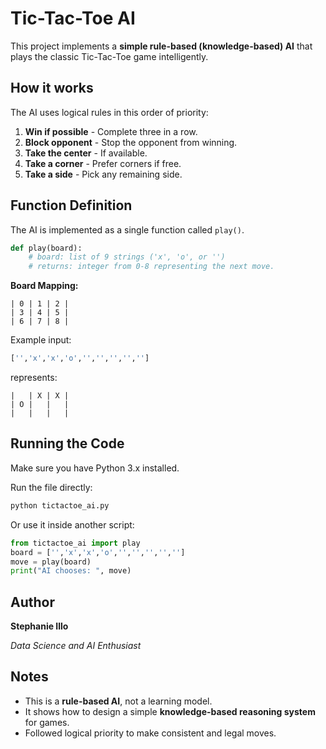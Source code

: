 # Tic-Tac-Toe AI
This project implements a **simple rule-based (knowledge-based) AI** that plays the classic Tic-Tac-Toe game intelligently.

## How it works
The AI uses logical rules in this order of priority:
1. **Win if possible** - Complete three in a row.
2. **Block opponent** - Stop the opponent from winning.
3. **Take the center** - If available.
4. **Take a corner** - Prefer corners if free.
5. **Take a side** - Pick any remaining side.

## Function Definition
The AI is implemented as a single function called `play()`.

```python
def play(board):
    # board: list of 9 strings ('x', 'o', or '')
    # returns: integer from 0-8 representing the next move.
```
**Board Mapping:**
```
| 0 | 1 | 2 |
| 3 | 4 | 5 |
| 6 | 7 | 8 |
```

Example input:
```python
['','x','x','o','','','','','']
```
represents:
```
|   | X | X |
| O |   |   |
|   |   |   |
```

## Running the Code
Make sure you have Python 3.x installed.

Run the file directly:
```bash
python tictactoe_ai.py
```
Or use it inside another script:
```python
from tictactoe_ai import play
board = ['','x','x','o','','','','','']
move = play(board)
print("AI chooses: ", move)
```

## Author
**Stephanie Illo**

_Data Science and AI Enthusiast_

## Notes
* This is a **rule-based AI**, not a learning model.
* It shows how to design a simple **knowledge-based reasoning system** for games.
* Followed logical priority to make consistent and legal moves.
